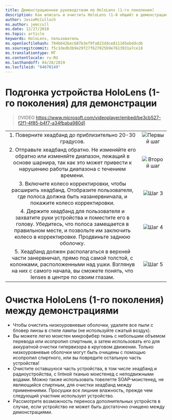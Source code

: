 ```yaml
---
title: Демонстрационное руководством по HoloLens (1-го поколения)
description: Как вписать и очистить HoloLens (1-й общий) в демонстрационных ситуациях
author: JesseMcCulloch
ms.author: jemccull
ms.date: 12/27/2018
ms.topic: article
keywords: HoloLens, пользователь
ms.openlocfilehash: 794b642bec687b3ef9fa822ddce811105ebddcdb
ms.sourcegitcommit: f5c1dedb3b9e29f27f627025b9e7613931a7ce18
ms.translationtype: MT
ms.contentlocale: ru-RU
ms.lasthandoff: 04/28/2019
ms.locfileid: "64670149"
---
```

<H1>Подгонка устройства HoloLens (1-го поколения) для демонстрации </H1>

> [!VIDEO https://www.microsoft.com/videoplayer/embed/be3cb527-f2f1-4f85-b4f7-a34fbaba980d]

|     |     |
|:---:|:---:|
|1. Поверните хеадбанд до приблизительно 20-30 градусов.|![Первый шаг](images/FitGuideStep1.png)|
|2. Отправьте хеадбанд обратно. Не изменяйте его обратно или изменяйте диапазон, лежащий в основе шарнира, так как это может привести к нарушению работы диапазона с течением времени.|![Второй шаг](images/FitGuideStep2.png)|
|3. Включите колесо корректировки, чтобы расширить хеадбанд. Отобразите пользователя, где полоса должна быть назанервничала, и покажите колесо корректировки.|![Шаг 3](images/FitGuideStep3.png)|
|4. Держите хеадбанд для пользователя и захватите руки устройства и поместите его в голову. Убедитесь, что полоса замещается в правильном месте, и позвольте им заключить колесо в корректировке. Продвиньте заднюю оболочку.|![Шаг 4](images/FitGuideStep4.png)|
|5. Хеадбанд должен располагаться в верхней части занервничал, прямо под самой толстой, с колонками, расположенными над ушки. Взглянув на них с самого начала, вы сможете понять, что lenses в центре по своим глазам.|![Шаг 5](images/FitGuideSetep5.png)|


<H1>Очистка HoloLens (1-го поколения) между демонстрациями</H1>


- Чтобы очистить низкоуровневые оболочки, удалите все пыли с бловер линзы в стиле лампы (не используйте сжатый воздух).
- Вы можете легко моистен микрофибер ткань с небольшим объемом перевода или исопропил спиртным, а затем использовать его для аккуратной очистки гипервизора в круговом движении. Только низкоуровневые оболочки могут быть очищены с помощью исопропил спиртного, или вы повредите остальную часть устройства!
- Очистите оставшуюся часть устройства, в том числе хеадбанд и радиоустройства, с lintной тканью моистенед с неподвижными водами. Можно также использовать товелетте SOAP-моистенед, не являющийся спиртным, для очистки хеадбанд между применениями. Просушки все лишние влажность, прежде чем следующий участник использует устройство.
- Рассмотрите возможность переноса дополнительных устройств в случае, если устройство не может быть достаточно очищено между демонстрациями.
